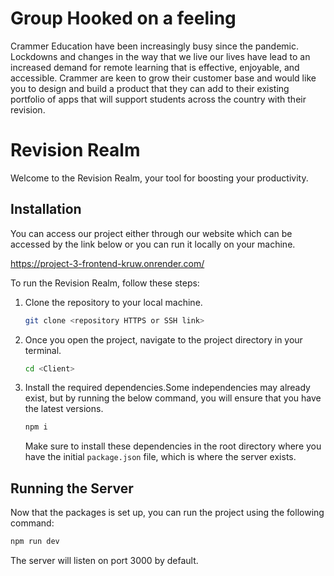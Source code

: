 # Group Hooked on a feeling 

Crammer Education have been increasingly busy since the pandemic. Lockdowns and changes in the way that we live our lives have lead to an increased demand for remote learning that is effective, enjoyable, and accessible. Crammer are keen to grow their customer base and would like you to design and build a product that they can add to their existing portfolio of apps that will support students across the country with their revision.

# Revision Realm

Welcome to the Revision Realm​, your tool for boosting your productivity.

## Installation

You can access our project either through our website which can be accessed by the link below or you can run it locally on your machine.

https://project-3-frontend-kruw.onrender.com/

To run the Revision Realm, follow these steps:

1. Clone the repository to your local machine.

   ```bash
   git clone <repository HTTPS or SSH link>

   ```

2. Once you open the project, navigate to the project directory in your terminal.

   ```bash
   cd <Client>

   ```

3. Install the required dependencies.Some independencies may already exist, but by running the below command, you will ensure that you have the latest versions.

   ```bash
   npm i   
   ```

   Make sure to install these dependencies in the root directory where you have the initial `package.json` file, which is where the server exists.


## Running the Server

Now that the packages is set up, you can run the project using the following command:

```bash
npm run dev

```

The server will listen on port 3000 by default.